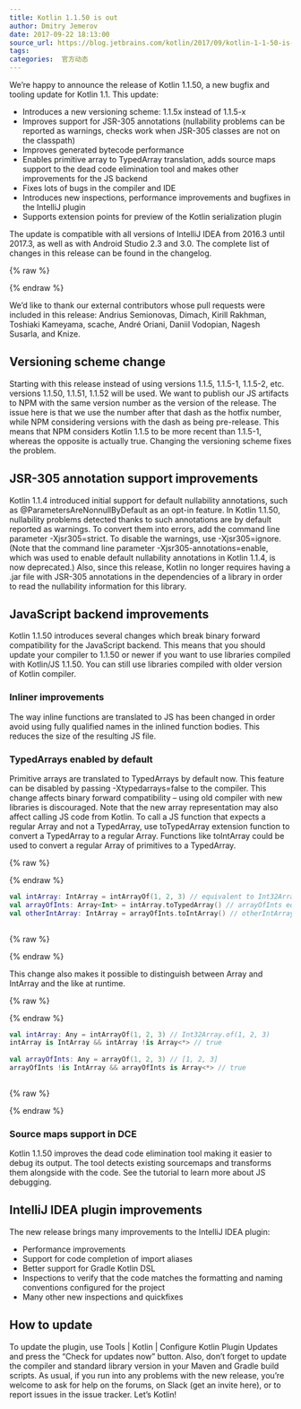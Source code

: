 ```yaml
---
title: Kotlin 1.1.50 is out
author: Dmitry Jemerov
date: 2017-09-22 18:13:00
source_url: https://blog.jetbrains.com/kotlin/2017/09/kotlin-1-1-50-is-out/
tags: 
categories:  官方动态
---
```


We’re happy to announce the release of Kotlin 1.1.50, a new bugfix and tooling update for Kotlin 1.1. This update:

* Introduces a new versioning scheme: 1.1.5x instead of 1.1.5-x
* Improves support for JSR-305 annotations (nullability problems can be reported as warnings, checks work when JSR-305 classes are not on the classpath)
* Improves generated bytecode performance
* Enables primitive array to TypedArray translation, adds source maps support to the dead code elimination tool and makes other improvements for the JS backend
* Fixes lots of bugs in the compiler and IDE
* Introduces new inspections, performance improvements and bugfixes in the IntelliJ plugin
* Supports extension points for preview of the Kotlin serialization plugin

The update is compatible with all versions of IntelliJ IDEA from 2016.3 until 2017.3, as well as with Android Studio 2.3 and 3.0.
The complete list of changes in this release can be found in the changelog.

{% raw %}
<p><span id="more-5280"></span></p>
{% endraw %}

We’d like to thank our external contributors whose pull requests were included in this release: Andrius Semionovas, Dimach, Kirill Rakhman, Toshiaki Kameyama, scache, André Oriani, Daniil Vodopian, Nagesh Susarla, and Knize.
## Versioning scheme change

Starting with this release instead of using versions 1.1.5, 1.1.5-1, 1.1.5-2, etc. versions 1.1.50, 1.1.51, 1.1.52 will be used.
We want to publish our JS artifacts to NPM with the same version number as the version of the release. The issue here is that we use the number after that dash as the hotfix number, while NPM considering versions with the dash as being pre-release. This means that NPM considers Kotlin 1.1.5 to be more recent than 1.1.5-1, whereas the opposite is actually true. Changing the versioning scheme fixes the problem.
## JSR-305 annotation support improvements

Kotlin 1.1.4 introduced initial support for default nullability annotations, such as @ParametersAreNonnullByDefault as an opt-in feature. In Kotlin 1.1.50, nullability problems detected thanks to such annotations are by default reported as warnings. To convert them into errors, add the command line parameter -Xjsr305=strict. To disable the warnings, use -Xjsr305=ignore. (Note that the command line parameter -Xjsr305-annotations=enable, which was used to enable default nullability annotations in Kotlin 1.1.4, is now deprecated.)
Also, since this release, Kotlin no longer requires having a .jar file with JSR-305 annotations in the dependencies of a library in order to read the nullability information for this library.
## JavaScript backend improvements

Kotlin 1.1.50 introduces several changes which break binary forward compatibility for the JavaScript backend. This means that you should update your compiler to 1.1.50 or newer if you want to use libraries compiled with Kotlin/JS 1.1.50. You can still use libraries compiled with older version of Kotlin compiler.
### Inliner improvements

The way inline functions are translated to JS has been changed in order avoid using fully qualified names in the inlined function bodies. This reduces the size of the resulting JS file.
### TypedArrays enabled by default

Primitive arrays are translated to TypedArrays by default now. This feature can be disabled by passing -Xtypedarrays=false to the compiler. This change affects binary forward compatibility – using old compiler with new libraries is discouraged.
Note that the new array representation may also affect calling JS code from Kotlin. To call a JS function that expects a regular Array and not a TypedArray, use toTypedArray extension function to convert a TypedArray to a regular Array. Functions like toIntArray could be used to convert a regular Array of primitives to a TypedArray.

{% raw %}
<p></p>
{% endraw %}

```kotlin
val intArray: IntArray = intArrayOf(1, 2, 3) // equivalent to Int32Array.of(1, 2, 3)
val arrayOfInts: Array<Int> = intArray.toTypedArray() // arrayOfInts equals to [1, 2, 3]
val otherIntArray: IntArray = arrayOfInts.toIntArray() // otherIntArray is Int32Array
 
```

{% raw %}
<p></p>
{% endraw %}

This change also makes it possible to distinguish between Array and IntArray and the like at runtime.

{% raw %}
<p></p>
{% endraw %}

```kotlin
val intArray: Any = intArrayOf(1, 2, 3) // Int32Array.of(1, 2, 3)
intArray is IntArray && intArray !is Array<*> // true
 
val arrayOfInts: Any = arrayOf(1, 2, 3) // [1, 2, 3]
arrayOfInts !is IntArray && arrayOfInts is Array<*> // true
 
```

{% raw %}
<p></p>
{% endraw %}

### Source maps support in DCE

Kotlin 1.1.50 improves the dead code elimination tool making it easier to debug its output. The tool detects existing sourcemaps and transforms them alongside with the code. See the tutorial to learn more about JS debugging.
## IntelliJ IDEA plugin improvements

The new release brings many improvements to the IntelliJ IDEA plugin:

* Performance improvements
* Support for code completion of import aliases
* Better support for Gradle Kotlin DSL
* Inspections to verify that the code matches the formatting and naming conventions configured for the project
* Many other new inspections and quickfixes

## How to update

To update the plugin, use Tools | Kotlin | Configure Kotlin Plugin Updates and press the “Check for updates now” button. Also, don’t forget to update the compiler and standard library version in your Maven and Gradle build scripts.
As usual, if you run into any problems with the new release, you’re welcome to ask for help on the forums, on Slack (get an invite here), or to report issues in the issue tracker.
Let’s Kotlin!
